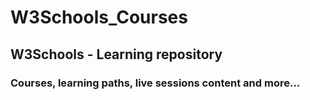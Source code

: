 # W3Schools_Courses
## W3Schools - Learning repository 
### Courses, learning paths, live sessions content and more...
